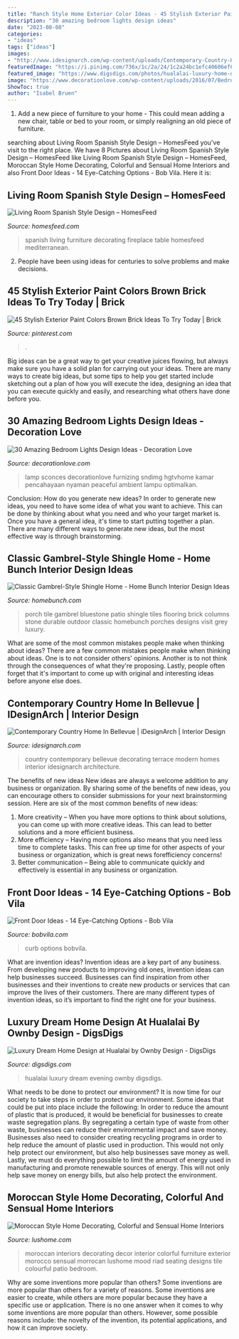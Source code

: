 ```yaml
---
title: "Ranch Style Home Exterior Color Ideas - 45 Stylish Exterior Paint Colors Brown Brick Ideas To Try Today"
description: "30 amazing bedroom lights design ideas"
date: "2023-08-08"
categories:
- "ideas"
tags: ["ideas"]
images:
- "http://www.idesignarch.com/wp-content/uploads/Contemporary-Country-Home-Bellevue_8.jpg"
featuredImage: "https://i.pinimg.com/736x/1c/2a/24/1c2a24bc1efc40606ef62f794dbfa848.jpg"
featured_image: "https://www.digsdigs.com/photos/hualalai-luxury-home-design-great-home-at-evening.jpg"
image: "https://www.decorationlove.com/wp-content/uploads/2016/07/Bedroom-Sconce-Lighting-Ideas.jpeg"
ShowToc: true
author: "Isabel Bruen"
---
```



1. Add a new piece of furniture to your home - This could mean adding a new chair, table or bed to your room, or simply realigning an old piece of furniture.

	

		
searching about Living Room Spanish Style Design – HomesFeed you've visit to the right place. We have 8 Pictures about Living Room Spanish Style Design – HomesFeed like Living Room Spanish Style Design – HomesFeed, Moroccan Style Home Decorating, Colorful and Sensual Home Interiors and also Front Door Ideas - 14 Eye-Catching Options - Bob Vila. Here it is:
		
    
## Living Room Spanish Style Design – HomesFeed

<img loading=lazy src="https://homesfeed.com/wp-content/uploads/2015/10/Stone-Combination-Of-Living-Room-Spanish-Design-With-Awesome-Chandelier-White-Fireplace-Small-Table-White-Rug-And-Old-Style-Furniture.jpeg" onerror="this.onerror=null;this.src='https://tse2.mm.bing.net/th?id=OIP.q_J8MMrQhnPzDX89QF3n6gHaJ4&amp;pid=15.1';" alt="Living Room Spanish Style Design – HomesFeed">

_Source: homesfeed.com_

>spanish living furniture decorating fireplace table homesfeed mediterranean. 

	

2. People have been using ideas for centuries to solve problems and make decisions.

    
## 45 Stylish Exterior Paint Colors Brown Brick Ideas To Try Today | Brick

<img loading=lazy src="https://i.pinimg.com/736x/1c/2a/24/1c2a24bc1efc40606ef62f794dbfa848.jpg" onerror="this.onerror=null;this.src='https://tse1.mm.bing.net/th?id=OIP.9hN05G37n8DU5Jpod0-MjwHaJ3&amp;pid=15.1';" alt="45 Stylish Exterior Paint Colors Brown Brick Ideas To Try Today | Brick">

_Source: pinterest.com_

>. 

	

Big ideas can be a great way to get your creative juices flowing, but always make sure you have a solid plan for carrying out your ideas. There are many ways to create big ideas, but some tips to help you get started include sketching out a plan of how you will execute the idea, designing an idea that you can execute quickly and easily, and researching what others have done before you.

    
## 30 Amazing Bedroom Lights Design Ideas - Decoration Love

<img loading=lazy src="https://www.decorationlove.com/wp-content/uploads/2016/07/Bedroom-Sconce-Lighting-Ideas.jpeg" onerror="this.onerror=null;this.src='https://tse3.mm.bing.net/th?id=OIP.1Bb7fitTVpGtYFP8wXDz1AHaJ4&amp;pid=15.1';" alt="30 Amazing Bedroom Lights Design Ideas - Decoration Love">

_Source: decorationlove.com_

>lamp sconces decorationlove furnizing sndimg hgtvhome kamar pencahayaan nyaman peaceful ambient lampu optimalkan. 

	

Conclusion: How do you generate new ideas?
In order to generate new ideas, you need to have some idea of what you want to achieve. This can be done by thinking about what you need and who your target market is. Once you have a general idea, it's time to start putting together a plan. There are many different ways to generate new ideas, but the most effective way is through brainstorming.

    
## Classic Gambrel-Style Shingle Home - Home Bunch Interior Design Ideas

<img loading=lazy src="http://www.homebunch.com/wp-content/uploads/2017/05/Bluestone-Porch-Tile.-Bluestone-Porch-Tile.-Bluestone-Porch-Tile.-Bluestone-Porch-Tile.-Bluestone-Porch-Tile-BluestonePorchTile.jpg" onerror="this.onerror=null;this.src='https://tse3.mm.bing.net/th?id=OIP.xAakNdb0f3Uz89fApGApKgHaLH&amp;pid=15.1';" alt="Classic Gambrel-Style Shingle Home - Home Bunch Interior Design Ideas">

_Source: homebunch.com_

>porch tile gambrel bluestone patio shingle tiles flooring brick columns stone durable outdoor classic homebunch porches designs visit grey luxury. 

	

What are some of the most common mistakes people make when thinking about ideas?
There are a few common mistakes people make when thinking about ideas. One is to not consider others' opinions. Another is to not think through the consequences of what they're proposing. Lastly, people often forget that it's important to come up with original and interesting ideas before anyone else does.

    
## Contemporary Country Home In Bellevue | IDesignArch | Interior Design

<img loading=lazy src="http://www.idesignarch.com/wp-content/uploads/Contemporary-Country-Home-Bellevue_8.jpg" onerror="this.onerror=null;this.src='https://tse1.mm.bing.net/th?id=OIP.rHP5jrZCm8NbNHukfhtzKwHaFv&amp;pid=15.1';" alt="Contemporary Country Home In Bellevue | iDesignArch | Interior Design">

_Source: idesignarch.com_

>country contemporary bellevue decorating terrace modern homes interior idesignarch architecture. 

	

The benefits of new ideas
New ideas are always a welcome addition to any business or organization. By sharing some of the benefits of new ideas, you can encourage others to consider submissions for your next brainstorming session. Here are six of the most common benefits of new ideas: 
1. More creativity – When you have more options to think about solutions, you can come up with more creative ideas. This can lead to better solutions and a more efficient business. 
2. More efficiency – Having more options also means that you need less time to complete tasks. This can free up time for other aspects of your business or organization, which is great news forefficiency concerns! 
3. Better communication – Being able to communicate quickly and effectively is essential in any business or organization.

    
## Front Door Ideas - 14 Eye-Catching Options - Bob Vila

<img loading=lazy src="https://empire-s3-production.bobvila.com/slides/9601/original/red_door_slide_1.jpg?1536336429" onerror="this.onerror=null;this.src='https://tse1.mm.bing.net/th?id=OIP.svcd63ey5Njq8B9sIfkRtgHaJ5&amp;pid=15.1';" alt="Front Door Ideas - 14 Eye-Catching Options - Bob Vila">

_Source: bobvila.com_

>curb options bobvila. 

	

What are invention ideas?
Invention ideas are a key part of any business. From developing new products to improving old ones, invention ideas can help businesses succeed. Businesses can find inspiration from other businesses and their inventions to create new products or services that can improve the lives of their customers. There are many different types of invention ideas, so it’s important to find the right one for your business.

    
## Luxury Dream Home Design At Hualalai By Ownby Design - DigsDigs

<img loading=lazy src="https://www.digsdigs.com/photos/hualalai-luxury-home-design-great-home-at-evening.jpg" onerror="this.onerror=null;this.src='https://tse2.mm.bing.net/th?id=OIP.x1OGpEdAyk96fxP8UNhVuwAAAA&amp;pid=15.1';" alt="Luxury Dream Home Design at Hualalai by Ownby Design - DigsDigs">

_Source: digsdigs.com_

>hualalai luxury dream evening ownby digsdigs. 

	

What needs to be done to protect our environment?
It is now time for our society to take steps in order to protect our environment. Some ideas that could be put into place include the following:
In order to reduce the amount of plastic that is produced, it would be beneficial for businesses to create waste segregation plans. By segregating a certain type of waste from other waste, businesses can reduce their environmental impact and save money. Businesses also need to consider creating recycling programs in order to help reduce the amount of plastic used in production. This would not only help protect our environment, but also help businesses save money as well. Lastly, we must do everything possible to limit the amount of energy used in manufacturing and promote renewable sources of energy. This will not only help save money on energy bills, but also help protect the environment.

    
## Moroccan Style Home Decorating, Colorful And Sensual Home Interiors

<img loading=lazy src="https://www.lushome.com/wp-content/uploads/2010/07/moroccan-style-home-decorating-ideas-10.jpg" onerror="this.onerror=null;this.src='https://tse3.mm.bing.net/th?id=OIP.k6uDHJesfnQWIqV2QZW0QQHaKE&amp;pid=15.1';" alt="Moroccan Style Home Decorating, Colorful and Sensual Home Interiors">

_Source: lushome.com_

>moroccan interiors decorating decor interior colorful furniture exterior morocco sensual morrocan lushome mood riad seating designs tile colourful patio bedroom. 

	

Why are some inventions more popular than others?
Some inventions are more popular than others for a variety of reasons. Some inventions are easier to create, while others are more popular because they have a specific use or application. There is no one answer when it comes to why some inventions are more popular than others. However, some possible reasons include: the novelty of the invention, its potential applications, and how it can improve society.

